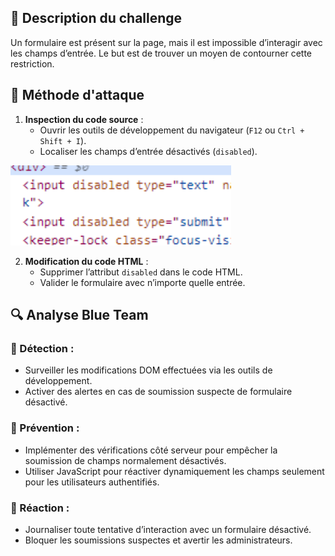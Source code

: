 ## 📌 Description du challenge
Un formulaire est présent sur la page, mais il est impossible d’interagir avec les champs d’entrée. Le but est de trouver un moyen de contourner cette restriction.

## 🚀 Méthode d'attaque
1. **Inspection du code source** :  
   - Ouvrir les outils de développement du navigateur (`F12` ou `Ctrl + Shift + I`).
   - Localiser les champs d’entrée désactivés (`disabled`).
<img src="../Images/html-boutons-desactives.png" alt="Challenge HTML Boutons-désactivés" width="70%">   

2. **Modification du code HTML** :  
   - Supprimer l’attribut `disabled` dans le code HTML.
   - Valider le formulaire avec n’importe quelle entrée.

## 🔍 Analyse Blue Team
### 🔹 Détection :
- Surveiller les modifications DOM effectuées via les outils de développement.
- Activer des alertes en cas de soumission suspecte de formulaire désactivé.

### 🔹 Prévention :
- Implémenter des vérifications côté serveur pour empêcher la soumission de champs normalement désactivés.
- Utiliser JavaScript pour réactiver dynamiquement les champs seulement pour les utilisateurs authentifiés.

### 🔹 Réaction :
- Journaliser toute tentative d’interaction avec un formulaire désactivé.
- Bloquer les soumissions suspectes et avertir les administrateurs.

